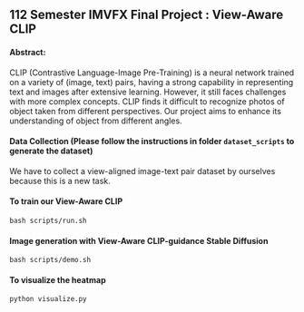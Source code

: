 ## 112 Semester IMVFX Final Project : View-Aware CLIP

#### Abstract: 
CLIP (Contrastive Language-Image Pre-Training) is a neural network trained on a
variety of (image, text) pairs, having a strong capability in representing text and images
after extensive learning. However, it still faces challenges with more complex concepts.
CLIP finds it difficult to recognize photos of object taken from different perspectives. Our
project aims to enhance its understanding of object from different angles.

#### Data Collection (Please follow the instructions in folder ```dataset_scripts``` to generate the dataset)
We have to collect a view-aligned image-text pair dataset by ourselves because
this is a new task.

#### To train our View-Aware CLIP 
```
bash scripts/run.sh
```

#### Image generation with View-Aware CLIP-guidance Stable Diffusion
```
bash scripts/demo.sh
```

#### To visualize the heatmap 
```
python visualize.py
```
